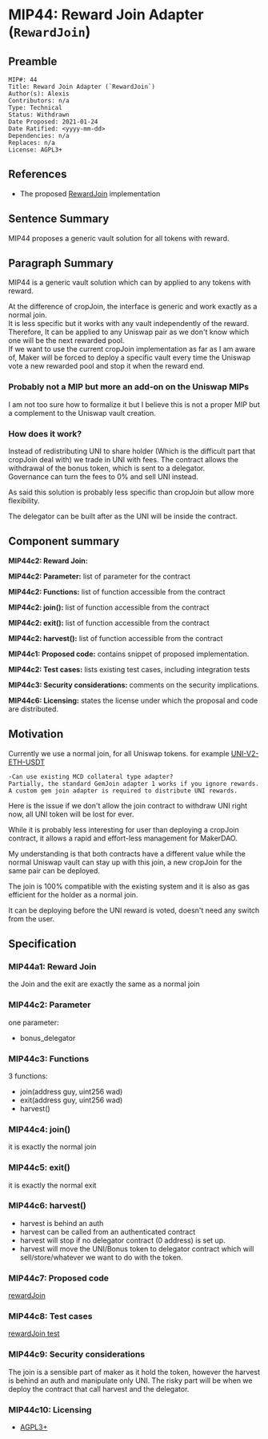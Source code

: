 # MIP44: Reward Join Adapter (`RewardJoin`)

## Preamble

```
MIP#: 44
Title: Reward Join Adapter (`RewardJoin`)
Author(s): Alexis
Contributors: n/a
Type: Technical
Status: Withdrawn
Date Proposed: 2021-01-24
Date Ratified: <yyyy-mm-dd>
Dependencies: n/a
Replaces: n/a
License: AGPL3+
```

## References

- The proposed [RewardJoin](https://github.com/alexisgayte/dss-reward-join) implementation

## Sentence Summary

MIP44 proposes a generic vault solution for all tokens with reward.

## Paragraph Summary

MIP44 is a generic vault solution which can by applied to any tokens with reward.

At the difference of cropJoin, the interface is generic and work exactly as a normal join.  
It is less specific but it works with any vault independently of the reward.
Therefore, It can be applied to any Uniswap pair as we don't know which one will be the next rewarded pool.  
If we want to use the current cropJoin implementation as far as I am aware of, Maker will be forced to deploy a specific vault every time the Uniswap vote a new rewarded pool and stop it when the reward end.

### Probably not a MIP but more an add-on on the Uniswap MIPs

I am not too sure how to formalize it but I believe this is not a proper MIP but a complement to the Uniswap vault creation.

### How does it work?

Instead of redistributing UNI to share holder (Which is the difficult part that cropJoin deal with) we trade in UNI with fees. 
The contract allows the withdrawal of the bonus token, which is sent to a delegator.  
Governance can turn the fees to 0% and sell UNI instead.

As said this solution is probably less specific than cropJoin but allow more flexibility.

The delegator can be built after as the UNI will be inside the contract.

## Component summary

**MIP44c2: Reward Join:**

**MIP44c2: Parameter:** list of parameter for the contract

**MIP44c2: Functions:** list of function accessible from the contract

**MIP44c2: join():** list of function accessible from the contract

**MIP44c2: exit():** list of function accessible from the contract

**MIP44c2: harvest():** list of function accessible from the contract

**MIP44c1: Proposed code:** contains snippet of proposed implementation.

**MIP44c2: Test cases:** lists existing test cases, including integration tests

**MIP44c3: Security considerations:** comments on the security implications.

**MIP44c6: Licensing:** states the license under which the proposal and code are distributed.

## Motivation

Currently we use a normal join, for all Uniswap tokens. for example [UNI-V2-ETH-USDT](https://forum.makerdao.com/t/uni-v2-eth-usdt-erc20-token-smart-contract-technical-assessment/6231) 

```
-Can use existing MCD collateral type adapter?
Partially, the standard GemJoin adapter 1 works if you ignore rewards. A custom gem join adapter is required to distribute UNI rewards.
```

Here is the issue if we don't allow the join contract to withdraw UNI right now, all UNI token will be lost for ever.

While it is probably less interesting for user than deploying a cropJoin contract, it allows a rapid and effort-less management for MakerDAO.

My understanding is that both contracts have a different value while the normal Uniswap vault can stay up with this join, a new cropJoin for the same pair can be deployed.

The join is 100% compatible with the existing system and it is also as gas efficient for the holder as a normal join.

It can be deploying before the UNI reward is voted, doesn't need any switch from the user.

## Specification

### MIP44a1: Reward Join

the Join and the exit are exactly the same as a normal join

### MIP44c2: Parameter
one parameter:
 - bonus_delegator

### MIP44c3: Functions

3 functions:
 - join(address guy, uint256 wad) 
 - exit(address guy, uint256 wad)
 - harvest()

### MIP44c4: join()

it is exactly the normal join

### MIP44c5: exit()

it is exactly the normal exit

### MIP44c6: harvest()

 * harvest is behind an auth
 * harvest can be called from an authenticated contract
 * harvest will stop if no delegator contract (0 address) is set up.
 * harvest will move the UNI/Bonus token to delegator contract which will sell/store/whatever we want to do with the token.

### MIP44c7: Proposed code

[rewardJoin](https://github.com/alexisgayte/dss-reward-join/blob/main/src/RewardJoin.sol)

### MIP44c8: Test cases

[rewardJoin test](https://github.com/alexisgayte/dss-reward-join/blob/main/src/RewardJoin.t.sol)

### MIP44c9: Security considerations

The join is a sensible part of maker as it hold the token, however the harvest is behind an auth and manipulate only UNI.
The risky part will be when we deploy the contract that call harvest and the delegator.

### MIP44c10: Licensing
   - [AGPL3+](https://www.gnu.org/licenses/agpl-3.0.en.html)
